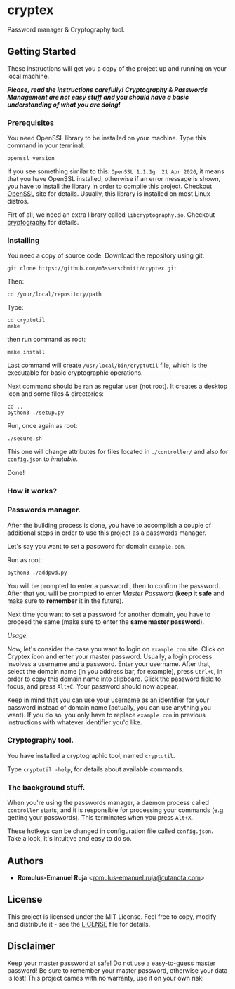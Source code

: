 # cryptex

Password manager & Cryptography tool.

## Getting Started

These instructions will get you a copy of the project up and running on your local machine.

*__Please, read the instructions carefully! Cryptography & Passwords Management are not easy stuff and you should have a basic understanding of what you are doing!__*

### Prerequisites

You need OpenSSL library to be installed on your machine. Type this command in your terminal:

`openssl version`

If you see something similar to this: `OpenSSL 1.1.1g  21 Apr 2020`, it means that you have OpenSSL installed, otherwise if an error message is shown, you have to install the library in order to compile this project. Checkout [OpenSSL](https://www.openssl.org/) site for details. Usually, this library is installed on most Linux distros.

Firt of all, we need an extra library called `libcryptography.so`. Checkout [cryptography](https://github.com/m3sserschmitt/cryptography.git) for details.


### Installing

You need a copy of source code. Download the repository using git:

`git clone https://github.com/m3sserschmitt/cryptex.git`

Then:

`cd /your/local/repository/path`


Type:

```
cd cryptutil
make
```

then run command as root:

```
make install
```

Last command will create `/usr/local/bin/cryptutil` file, which is the executable for
basic cryptographic operations.

Next command should be ran as regular user (not root). It creates a desktop icon and some files & directories:

```
cd ..
python3 ./setup.py
```

Run, once again as root:

`./secure.sh`

This one will change attributes for files located in `./controller/` and also for `config.json` to *imutable*.

Done!

### How it works?

### Passwords manager.

After the building process is done, you have to accomplish a couple of additional steps in order to use this project as a passwords manager.

Let's say you want to set a password for domain `example.com`.

Run as root:

`python3 ./addpwd.py`

You will be prompted to enter a password , then to confirm the password. After that you will be prompted to enter *Master Password* (__keep it safe__ and make sure to __remember__ it in the future).

Next time you want to set a password for another domain, you have to proceed the same (make sure to enter the __same master password__).

*_Usage:_*

Now, let's consider the case you want to login on `example.com` site. Click on Cryptex icon and enter your master password. Usually, a login process involves a username and a password. Enter your username. After that, select the domain name (in you address bar, for example), press `Ctrl+C`, in order to copy this domain name into clipboard. Click the password field to focus, and press `Alt+C`. Your password should now appear.

Keep in mind that you can use your username as an identifier for your password instead of domain name (actually, you can use anything you want). If you do so, you only have to replace `example.com` in previous instructions with whatever identifier you'd like.

### Cryptography tool.

You have installed a cryptographic tool, named `cryptutil`. 

Type `cryptutil -help`, for details about available commands.


### The background stuff.

When you're using the passwords manager, a daemon process called `controller` starts, and it is responsible for processing your commands (e.g. getting your passwords).
This terminates when you press `Alt+X`.

These hotkeys can be changed in configuration file called `config.json`. Take a look, it's intuitive and easy to do so.

## Authors

* **Romulus-Emanuel Ruja** <<romulus-emanuel.ruja@tutanota.com>>

## License

This project is licensed under the MIT License. Feel free to copy, modify and distribute it - see the [LICENSE](LICENSE) file for details.

## Disclaimer

Keep your master password at safe! Do not use a easy-to-guess master password! Be sure to remember your master password, otherwise your data is lost! This project cames with no warranty, use it on your own risk!